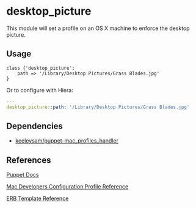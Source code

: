 # desktop_picture

This module will set a profile on an OS X machine to enforce the desktop picture.

## Usage

``` puppet
class {'desktop_picture':
    path => '/Library/Desktop Pictures/Grass Blades.jpg'
}
```

Or to configure with Hiera:

``` yaml
---
desktop_picture::path: '/Library/Desktop Pictures/Grass Blades.jpg'
```

## Dependencies

* [keeleysam/puppet-mac_profiles_handler](https://github.com/keeleysam/puppet-mac_profiles_handler)

## References
<a href="https://puppet.com/docs">Puppet Docs</a>

<a href="https://developer.apple.com/business/documentation/Configuration-Profile-Reference.pdf">Mac Developers Configuration Profile Reference</a>

<a href="https://puppet.com/docs/puppet/6.3/lang_template_erb.html">ERB Template Reference</a>
